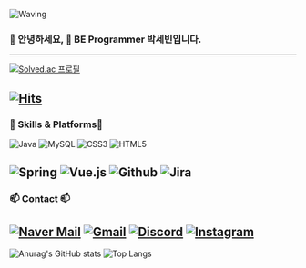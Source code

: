 ![Waving](https://capsule-render.vercel.app/api?type=waving&height=200&text=Sevin's%20GitHub!&fontAlign=70&fontAlignY=40&color=gradient)

### 🙇 안녕하세요, 🚧  BE Programmer 박세빈입니다.
---
[![Solved.ac 프로필](http://mazassumnida.wtf/api/v2/generate_badge?boj=psv0817)](https://solved.ac/wke1wke1)

[![Hits](https://hits.seeyoufarm.com/api/count/incr/badge.svg?url=https%3A%2F%2Fgithub.com%2Fsevin98&count_bg=%2379C83D&title_bg=%23555555&icon=&icon_color=%23E7E7E7&title=hits&edge_flat=false)](https://hits.seeyoufarm.com)
---

### 🚀 Skills & Platforms🚀

![Java](https://img.shields.io/badge/Java-ED8B00?style=for-the-badge&logo=openjdk&logoColor=white) ![MySQL](https://img.shields.io/badge/MySQL-00000F?style=for-the-badge&logo=mysql&logoColor=white) ![CSS3](https://img.shields.io/badge/CSS3-1572B6?style=for-the-badge&logo=css3&logoColor=white) ![HTML5](https://img.shields.io/badge/HTML-239120?style=for-the-badge&logo=html5&logoColor=white)

![Spring](https://img.shields.io/badge/Spring-6DB33F?style=for-the-badge&logo=spring&logoColor=white) ![Vue.js](https://img.shields.io/badge/Vue.js-35495E?style=for-the-badge&logo=vue.js&logoColor=4FC08D) ![Github](https://img.shields.io/badge/GitHub-100000?style=for-the-badge&logo=github&logoColor=white) ![Jira](https://img.shields.io/badge/Jira-0052CC?style=for-the-badge&logo=Jira&logoColor=white)
---

### 📫 Contact 📫

[![Naver Mail](https://img.shields.io/badge/naver-1EBC8F?style=for-the-badge&logo=naver&logoColor=white)](mailto:psv980817@naver.com)
[![Gmail](https://img.shields.io/badge/Gmail-D14836?style=for-the-badge&logo=gmail&logoColor=white)](mailto:parksevin98@gmail.com)
[![Discord](https://img.shields.io/badge/Discord-7289DA?style=for-the-badge&logo=discord&logoColor=white)](https://discordapp.com/users/s3bin)
[![Instagram](https://img.shields.io/badge/Instagram-E4405F?style=for-the-badge&logo=instagram&logoColor=white)](https://www.instagram.com/sevinxichi/)
---

![Anurag's GitHub stats](https://github-readme-stats.vercel.app/api?username=sevin98&show_icons=true&theme=dracula) ![Top Langs](https://github-readme-stats.vercel.app/api/top-langs/?username=sevin98&layout=compact&theme=dracula)   
